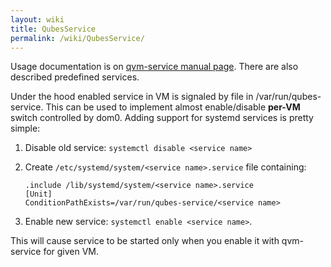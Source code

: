 ```yaml
---
layout: wiki
title: QubesService
permalink: /wiki/QubesService/
---
```


Usage documentation is on [qvm-service manual page](/wiki/Dom0Tools/QvmService). There are also described predefined services.

Under the hood enabled service in VM is signaled by file in /var/run/qubes-service. This can be used to implement almost enable/disable **per-VM** switch controlled by dom0. Adding support for systemd services is pretty simple:

1.  Disable old service: `systemctl disable <service name>`
2.  Create `/etc/systemd/system/<service name>.service` file containing:

    ``` {.wiki}
    .include /lib/systemd/system/<service name>.service
    [Unit]
    ConditionPathExists=/var/run/qubes-service/<service name>
    ```

3.  Enable new service: `systemctl enable <service name>`.

This will cause service to be started only when you enable it with qvm-service for given VM.
